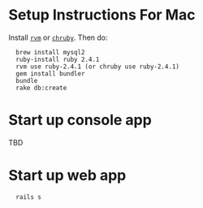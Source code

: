 # Setup Instructions For Mac

Install [`rvm`](https://www.moncefbelyamani.com/how-to-install-xcode-homebrew-git-rvm-ruby-on-mac/) or [`chruby`]( https://github.com/postmodern/chruby).
Then do:
```
  brew install mysql2
  ruby-install ruby 2.4.1
  rvm use ruby-2.4.1 (or chruby use ruby-2.4.1)
  gem install bundler
  bundle
  rake db:create
```

# Start up console app

TBD

# Start up web app
```
  rails s
```

